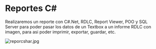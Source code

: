 # Reportes C#
Realizaremos un reporte con C#.Net, RDLC, Report Viewer, POO y SQL Server para poder pasar los datos de un Textbox a un informe RDLC con imagen, para asi poder imprimir, exportar, guardar, etc.

![reporcshar.jpg](https://i.postimg.cc/xT5VZM9P/reporcshar.jpg)
